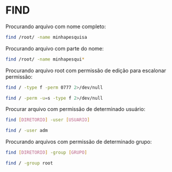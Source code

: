 # FIND

Procurando arquivo com nome completo:

```bash
find /root/ -name minhapesquisa
```

Procurando arquivo com parte do nome:

```bash
find /root/ -name minhapesqui*
```

Procurando arquivo root com permissão de edição para escalonar permissão:

```bash
find / -type f -perm 0777 2>/dev/null
```

```bash
find / -perm -u=s -type f 2>/dev/null
```

Procurar arquivo com permissão de determinado usuário:

```bash
find [DIRETORIO] -user [USUARIO]
```

```bash
find / -user adm
```

Procurando arquivos com permissão de determinado grupo:

```bash
find [DIRETORIO] -group [GRUPO]
```

```bash
find / -group root
```
